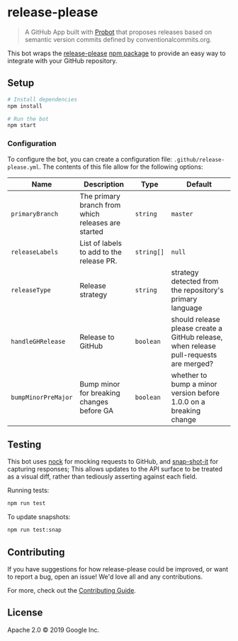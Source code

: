 # release-please

> A GitHub App built with [Probot](https://github.com/probot/probot) that proposes releases based on
> semantic version commits defined by conventionalcommits.org.

This bot wraps the [release-please][release-please] [npm package][npm-package]
to provide an easy way to integrate with your GitHub repository.

## Setup

```sh
# Install dependencies
npm install

# Run the bot
npm start
```

### Configuration

To configure the bot, you can create a configuration file:
`.github/release-please.yml`. The contents of this file allow for the following
options:

| Name                | Description                                        | Type       | Default                                                                               |
| ------------------- | -------------------------------------------------- | ---------- | ------------------------------------------------------------------------------------- |
| `primaryBranch`     | The primary branch from which releases are started | `string`   | `master`                                                                              |
| `releaseLabels`     | List of labels to add to the release PR.           | `string[]` | `null`                                                                                | `undefined` |
| `releaseType`       | Release strategy                                   | `string`   | strategy detected from the repository's primary language                              |
| `handleGHRelease`   | Release to GitHub                                  | `boolean`  | should release please create a GitHub release, when release pull-requests are merged? |
| `bumpMinorPreMajor` | Bump minor for breaking changes before GA          | `boolean`  | whether to bump a minor version before 1.0.0 on a breaking change                     |

## Testing

This bot uses [nock](https://www.npmjs.com/package/nock) for mocking requests
to GitHub, and [snap-shot-it](https://www.npmjs.com/package/snap-shot-it) for
capturing responses; This allows updates to the API surface to be treated as a
visual diff, rather than tediously asserting against each field.

Running tests:

```sh
npm run test
```

To update snapshots:

```sh
npm run test:snap
```

## Contributing

If you have suggestions for how release-please could be improved, or want to
report a bug, open an issue! We'd love all and any contributions.

For more, check out the [Contributing Guide](CONTRIBUTING.md).

## License

Apache 2.0 © 2019 Google Inc.

[release-please]: https://github.com/googleapis/release-please
[npm-package]: https://www.npmjs.com/package/release-please
